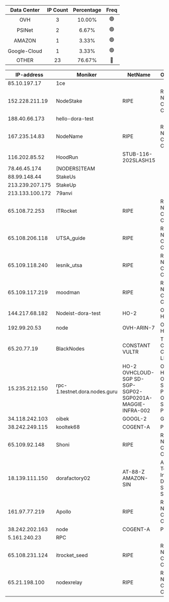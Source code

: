 | Data Center | IP Count | Percentage | Freq |
|:------------:|:--------:|:-----------:|:-----:|
| OVH | 3 | 10.00% | 🟢 |
| PSINet | 2 | 6.67% | 🟢 |
| AMAZON | 1 | 3.33% | 🟢 |
| Google-Cloud | 1 | 3.33% | 🟢 |
| OTHER | 23 | 76.67% | 🔴 |

<!-- START_TABLE -->
| IP-address | Moniker | NetName | Organization |
|-------------|-------------|-------------|-------------|
| 85.10.197.17 | 1ce |  |  |
| 152.228.211.19 | NodeStake | RIPE | RIPE Network Coordination Centre |
| 188.40.66.173 | hello-dora-test |  |  |
| 167.235.14.83 | NodeName | RIPE | RIPE Network Coordination Centre |
| 116.202.85.52 | HoodRun | STUB-116-202SLASH15 |  |
| 78.46.45.174 | [NODERS]TEAM |  |  |
| 88.99.148.44 | StakeUs |  |  |
| 213.239.207.175 | StakeUp |  |  |
| 213.133.100.172 | 79anvi |  |  |
| 65.108.72.253 | ITRocket | RIPE | RIPE Network Coordination Centre |
| 65.108.206.118 | UTSA_guide | RIPE | RIPE Network Coordination Centre |
| 65.109.118.240 | lesnik_utsa | RIPE | RIPE Network Coordination Centre |
| 65.109.117.219 | moodman | RIPE | RIPE Network Coordination Centre |
| 144.217.68.182 | Nodeist-dora-test | HO-2 | OVH Hosting, Inc. |
| 192.99.20.53 | node | OVH-ARIN-7 | OVH Hosting, Inc. |
| 65.20.77.19 | BlackNodes | CONSTANT VULTR | The Constant Company, LLC |
| 15.235.212.150 | rpc-1.testnet.dora.nodes.guru | HO-2 OVHCLOUD-SGP SD-SGP-SGP02-SGP0201A-MAGGIE-INFRA-002 | OVH Hosting, Inc. OVH Singapore PTE. LTD OVH Singapore PTE. LTD |
| 34.118.242.103 | oibek | GOOGL-2 | Google LLC |
| 38.242.249.115 | kooltek68 | COGENT-A | PSINet, Inc. |
| 65.109.92.148 | Shoni | RIPE | RIPE Network Coordination Centre |
| 18.139.111.150 | dorafactory02 | AT-88-Z AMAZON-SIN | Amazon Technologies Inc. Amazon Data Services Singapore |
| 161.97.77.219 | Apollo | RIPE | RIPE Network Coordination Centre |
| 38.242.202.163 | node | COGENT-A | PSINet, Inc. |
| 5.161.240.23 | RPC |  |  |
| 65.108.231.124 | itrocket_seed | RIPE | RIPE Network Coordination Centre |
| 65.21.198.100 | nodexrelay | RIPE | RIPE Network Coordination Centre |

<!-- END_TABLE -->